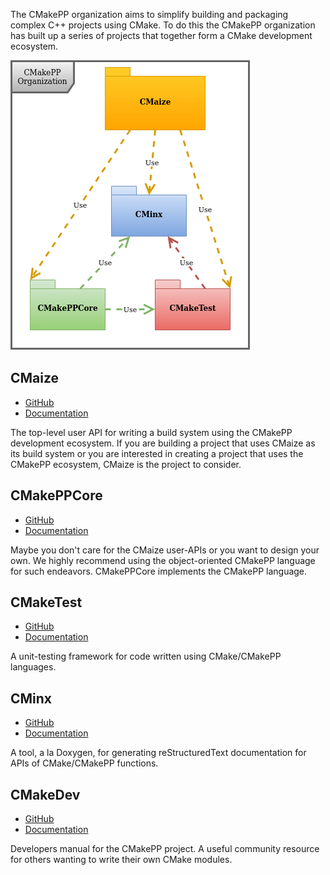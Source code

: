 The CMakePP organization aims to simplify building and packaging complex C++
projects using CMake. To do this the CMakePP organization has built up a
series of projects that together form a CMake development ecosystem.

![Organization Components](organization.png)

## CMaize

- [GitHub](https://github.com/CMakePP/CMaize)
- [Documentation](https://cmaize.readthedocs.io/en/latest/)

The top-level user API for writing a build system using the CMakePP development
ecosystem. If you are building a project that uses CMaize as its build system
or you are interested in creating a project that uses the CMakePP ecosystem,
CMaize is the project to consider.

## CMakePPCore

- [GitHub](https://github.com/CMakePP/CMakePPCore)
- [Documentation](https://cmakeppcore.readthedocs.io/en/latest/)

Maybe you don't care for the CMaize user-APIs or you want to design your own.
We highly recommend using the object-oriented CMakePP language for such
endeavors. CMakePPCore implements the CMakePP language.

## CMakeTest

- [GitHub](https://github.com/CMakePP/CMakeTest)
- [Documentation](https://cmaketest.readthedocs.io/en/latest/)

A unit-testing framework for code written using CMake/CMakePP languages.

## CMinx

- [GitHub](https://github.com/CMakePP/CMinx)
- [Documentation](https://cmakedoc.readthedocs.io/en/latest/)

A tool, a la Doxygen, for generating reStructuredText documentation for APIs of
CMake/CMakePP functions.

## CMakeDev

- [GitHub](https://github.com/CMakePP/CMakeDev)
- [Documentation](https://cmakedev.readthedocs.io/en/latest/)

Developers manual for the CMakePP project. A useful community resource for
others wanting to write their own CMake modules.
